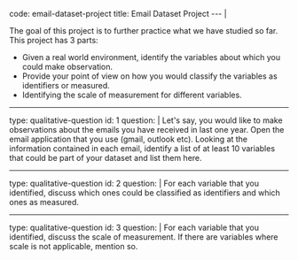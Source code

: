 code: email-dataset-project
title: Email Dataset Project
--- |

  The goal of this project is to further practice what we have studied so far. This project has 3 parts:
  * Given a real world environment, identify the variables about which you could make observation.
  * Provide your point of view on how you would classify the variables as identifiers or measured.
  * Identifying the scale of measurement for different variables.

---
type: qualitative-question
id: 1
question: |
  Let's say, you would like to make observations about the emails you have received in last one year. Open the email application that you use (gmail, outlook etc). Looking at the information contained in each email, identify a list of at least 10 variables that could be part of your dataset and list them here.

---
type: qualitative-question
id: 2
question: |
  For each variable that you identified, discuss which ones could be classified as identifiers and which ones as measured.

---
type: qualitative-question
id: 3
question: |
  For each variable that you identified, discuss the scale of measurement. If there are variables where scale is not applicable, mention so.
